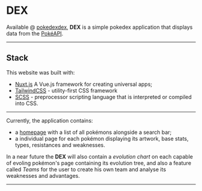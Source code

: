 # DEX

Available @ [pokedexdex](https://pokedexdex.vercel.app), **DEX** is a simple pokedex application that displays data from the [PokéAPI](https://pokeapi.co/).

---

## Stack
This website was built with:

- [Nuxt.js](https://nuxtjs.org/) A Vue.js framework for creating universal apps;
- [TailwindCSS](https://tailwindcss.com/) - utility-first CSS framework 
- [SCSS](https://sass-lang.com/) -  preprocessor scripting language that is interpreted or compiled into CSS.

---

Currently, the application contains:
- a [homepage](https://pokedexdex.herokuapp.com) with a list of all pokémons alongside a search bar;
- a individual page for each pokémon displaying its artwork, base stats, types, resistances and weaknesses.

In a near future the **DEX** will also contain a *evolution chart* on each capable of evoling pokémon's page containing its evolution tree, and also a feature called *Teams* for the user to create his own team and analyse its weaknesses and advantages.

---
